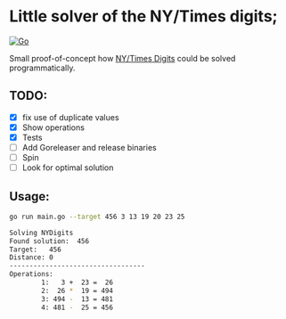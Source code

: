 # Little solver of the NY/Times digits;

[![Go](https://github.com/timgluz/nydigits/actions/workflows/go.yml/badge.svg?branch=main)](https://github.com/timgluz/nydigits/actions/workflows/go.yml)

Small proof-of-concept how [NY/Times Digits](https://www.nytimes.com/games/digits) could be solved programmatically.


## TODO:

- [x] fix use of duplicate values
- [x] Show operations
- [x] Tests
- [ ] Add Goreleaser and release binaries
- [ ] Spin
- [ ] Look for optimal solution

## Usage:

```bash
go run main.go --target 456 3 13 19 20 23 25

Solving NYDigits
Found solution:  456
Target:   456
Distance: 0
----------------------------------
Operations:
        1:   3 +  23 =  26
        2:  26 *  19 = 494
        3: 494 -  13 = 481
        4: 481 -  25 = 456
```
